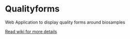 Qualityforms
============

Web Application to display quality forms around biosamples

[Read wiki for more details](../../wiki/qualityforms)
